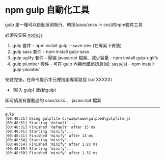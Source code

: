 # npm gulp 自動化工具

gulp 是一種可以自動偵測執行、轉換(sass/scss -> css)的npm套件工具

必須先安裝 [node.js](https://nodejs.org/en/)

1. gulp 套件 - npm install gulp --save-dev (在專案下安裝)
2. gulp sass 套件 - npm install gulp-sass 
3. gulp uglify 套件 - 壓縮 javascript 檔案、減少容量 - npm install gulp-uglify 
4. gulp plumber 套件 - 可在 gulp 內顯示錯誤訊息(如: sass/js) - npm install gulp-plumber

安裝完後，在命令提示字元裡指定專案路徑 (cd XXXXX)

- [輸入 gulp] (啟動gulp)

即可偵測有變動過的 sass/scss 、 javascript 檔案

<hr>

```
gulp
[00:48:31] Using gulpfile C:\wamp\www\gulpped\gulpfile.js
[00:48:31] Starting 'default'...
[00:48:31] Finished 'default' after 15 ms
[00:48:41] Starting 'minify'...
[00:48:41] Finished 'minify' after 13 ms
[00:48:54] Starting 'minify'...
[00:48:54] Finished 'minify' after 1.83 ms
[00:48:59] Starting 'minify'...
[00:48:59] Finished 'minify' after 1.32 ms
```
